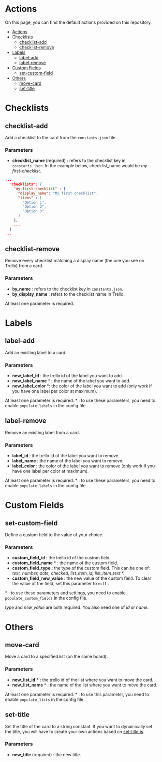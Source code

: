 # Actions

On this page, you can find the default actions provided on this repository.

- [Actions](#actions)
- [Checklists](#checklists)
  * [checklist-add](#checklist-add)
  * [checklist-remove](#checklist-remove)
- [Labels](#labels)
  * [label-add](#label-add)
  * [label-remove](#label-remove)
- [Custom Fields](#custom-fields)
  * [set-custom-field](#set-custom-field)
- [Others](#others)
  * [move-card](#move-card)
  * [set-title](#set-title)

# Checklists

## checklist-add

Add a checklist to the card from the `constants.json` file.

### Parameters

- **checklist_name** (required) : refers to the checklist key  in `constants.json`.
  In the example below, checklist_name would be _my-first-checklist_.
```json
...
  "checklists": {
    "my-first-checklist" : {
      "display_name": "My first checklist",
      "items" : [
        "Option 1", 
        "Option 2",
        "Option 3"
      ]
    },
    ...
  }
...
```

## checklist-remove

Remove every checklist matching a display name (the one you see on Trello) from a card.

### Parameters

- **by_name** : refers to the checklist key in `constants.json`.
- **by_display_name** : refers to the checklist name in Trello.

At least one parameter is required.

# Labels

## label-add

Add an existing label to a card.

### Parameters

- **new_label_id** : the trello id of the label you want to add.
- **new_label_name** * : the name of the label you want to add.
- **new_label_color** *: the color of the label you want to add (only work if you have one label per color at maximum).

At least one parameter is required.
\* : to use these parameters, you need to enable `populate_labels` in the config file.

## label-remove

Remove an existing label from a card.

### Parameters

- **label_id** : the trello id of the label you want to remove.
- **label_name** : the name of the label you want to remove.
- **label_color** : the color of the label you want to remove (only work if you have one label per color at maximum).

At least one parameter is required.
\* : to use these parameters, you need to enable `populate_labels` in the config file.

# Custom Fields

## set-custom-field

Define a custom field to the value of your choice.

### Parameters

- **custom_field_id** : the trello id of the custom field.
- **custom_field_name** * : the name of the custom field.
- **custom_field_type** : the type of the custom field. This can be one of: _text, number, date, checked, list_item_id, list_item_text_ *. 
- **custom_field_new_value** : the new value of the custom field. To clear the value of the field, set this parameter to `null` .

\* : to use these parameters and settings, you need to enable `populate_custom_fields` in the config file.

_type_ and _new_value_ are both required. You also need one of _id_ or _name_.

# Others

## move-card

Move a card to a specified list (on the same board).

### Parameters

- **new_list_id** * : the trello id of the list where you want to move the card.
- **new_list_name** * : the name of the list where you want to move the card.

At least one parameter is required.
\* : to use this parameter, you need to enable `populate_lists` in the config file.

## set-title

Set the title of the card to a string constant.
If you want to dynamically set the title, you will have to create your own actions based on [set-title.js](../src/actions/set-title.js).

### Parameters

- **new_title** (required) : the new title.